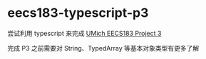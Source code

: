# eecs183-typescript-p3

尝试利用 typescript 来完成 [UMich EECS183 Project 3](https://eecs183.github.io/p3-ciphers/)

完成 P3 之前需要对 String、TypedArray 等基本对象类型有更多了解
